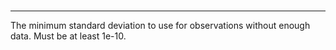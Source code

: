 <h3></h3>
<hr>
The minimum standard deviation to use for observations without enough data.  
Must be at least 1e-10.